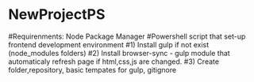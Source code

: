 # NewProjectPS
#Requirenments: Node Package Manager
#Powershell script that set-up frontend development environment
#1) Install gulp if not exist (node_modules folders)
#2) Install browser-sync - gulp module that automaticaly refresh page if html,css,js are changed.
#3) Create folder,repository, basic tempates for gulp, gitignore
